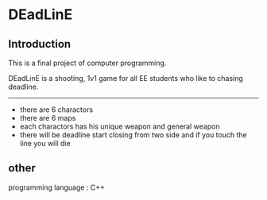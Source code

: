 # DEadLinE
## Introduction

This is a final project of computer programming.

DEadLinE is a shooting, 1v1 game for all EE students who like to chasing deadline.

---

* there are 6 charactors
* there are 6 maps
* each charactors has his unique weapon and general weapon
* there will be deadline start closing from two side and if you touch the line you will die
## other 
programming language : C++

